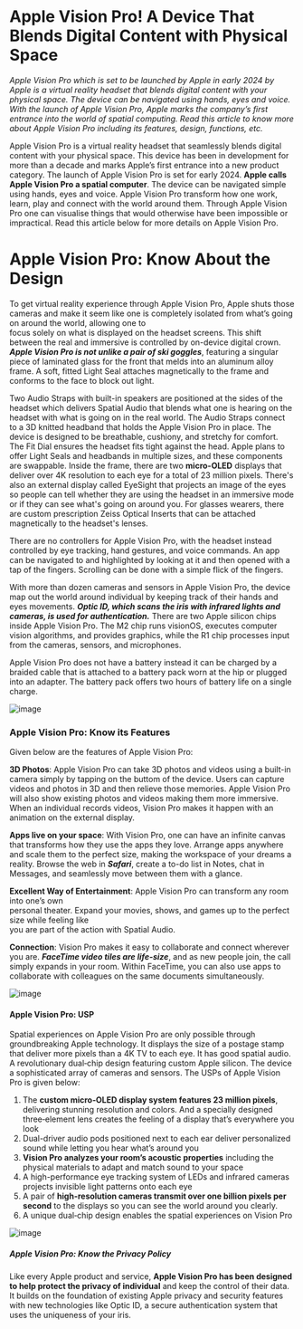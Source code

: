 # Apple Vision Pro! A Device That Blends Digital Content with Physical Space
_Apple Vision Pro which is set to be launched by Apple in early 2024 by Apple is a virtual reality headset that blends digital content with your physical space. The device can be navigated using hands, eyes and voice. With the launch of Apple Vision Pro, Apple marks the company’s first entrance into the world of spatial computing. Read this article to know more about Apple Vision Pro including its features, design, functions, etc._

Apple Vision Pro is a virtual reality headset that seamlessly blends digital content with your physical space. This device has been in development for more than a decade and marks Apple’s first entrance into a new product category. The launch of Apple Vision Pro is set for early 2024. **Apple calls Apple Vision Pro a spatial computer**. The device can be navigated simple using hands, eyes and voice. Apple Vision Pro transform how one work, learn, play and connect with the world around them. Through Apple Vision Pro one can visualise things that would otherwise have been impossible or impractical. Read this article below for more details on Apple Vision Pro.

# Apple Vision Pro: Know About the Design

To get virtual reality experience through Apple Vision Pro, Apple shuts those cameras and make  it seem like one is completely isolated from what’s going on around the world, allowing one to  
focus solely on what is displayed on the headset screens. This shift between the real and immersive is controlled by on-device digital crown.  **_Apple Vision Pro is not unlike a pair of ski goggles_**, featuring a singular piece of laminated glass for the front that melds into an aluminum alloy frame. A soft, fitted Light Seal attaches  magnetically to the frame and conforms to the face to block out light.

Two Audio Straps with built-in speakers are positioned at the sides of the headset which delivers Spatial Audio that blends what one is hearing on the headset with what is going on in the real world. The Audio Straps connect to a 3D knitted headband that holds the Apple Vision Pro in place. The device is designed to be breathable, cushiony, and stretchy for comfort. The Fit Dial ensures the headset fits tight against the head. Apple plans to offer Light Seals and headbands in multiple sizes, and these components are swappable. Inside the frame, there are two **micro-OLED** displays that deliver over 4K resolution to each eye for a total of 23 million pixels. There's also an external display called EyeSight that projects an image of the eyes so people can tell whether they are using the headset in an immersive mode or if they can see what's going on around you. For glasses wearers, there are custom prescription Zeiss Optical Inserts that can be attached magnetically to the headset's lenses.  

There are no controllers for Apple Vision Pro, with the headset instead controlled by eye  tracking, hand gestures, and voice commands. An app can be navigated to and highlighted by looking at it and then opened with a tap of the fingers. Scrolling can be done with a simple flick of the fingers.

With more than dozen cameras and sensors in Apple Vision Pro, the device map out the world around individual by keeping track of their hands and eyes movements. **_Optic ID, which scans the iris with infrared lights and cameras, is used for authentication._** There are two Apple silicon chips inside Apple Vision Pro. The M2 chip runs visionOS, executes computer vision algorithms, and provides graphics, while the R1 chip processes input from the cameras, sensors, and microphones.

Apple Vision Pro does not have a battery instead it can be charged by a braided cable that is attached to a battery pack worn at the hip or plugged into an adapter. The battery pack offers two hours of battery life on a single charge.

![image](https://github.com/Anangsha123/Anangsha123/assets/140879250/e08328b0-67c4-4299-ac80-eed3f74b54ec)

### Apple Vision Pro: Know its Features

Given below are the features of Apple Vision Pro:

**3D Photos**: Apple Vision Pro can take 3D photos and videos using a built-in camera simply by tapping on the buttom of the device. Users can capture videos and photos in 3D and then relieve those memories. Apple Vision Pro will also show existing photos and videos making them more immersive. When an individual records videos, Vision Pro makes it happen with an animation on the external display.

**Apps live on your space**: With Vision Pro, one can have an infinite canvas that transforms how they use the apps they love. Arrange apps anywhere and scale them to the perfect size, making the workspace of your dreams a reality. Browse the web in **_Safari_**, create a to-do list in Notes, chat in Messages, and seamlessly move between them with a glance.

**Excellent Way of Entertainment**: Apple Vision Pro can transform any room into one’s own  
personal theater. Expand your movies, shows, and games up to the perfect size while feeling like  
you are part of the action with Spatial Audio.

**Connection**: Vision Pro makes it easy to collaborate and connect wherever you are. **_FaceTime video tiles are life-size_**, and as new people join, the call simply expands in your room. Within FaceTime, you can also use apps to collaborate with colleagues on the same documents simultaneously.

![image](https://github.com/Anangsha123/Anangsha123/assets/140879250/976a64c7-d049-4c38-9bd3-8872588a3583)

#### Apple Vision Pro: USP

Spatial experiences on Apple Vision Pro are only possible through groundbreaking Apple technology. It displays the size of a postage stamp that deliver more pixels than a 4K TV to each eye. It has good spatial audio. A revolutionary dual‑chip design featuring custom Apple silicon. The device a sophisticated array of cameras and sensors. The USPs of Apple Vision Pro is given below:

1. The **custom micro‑OLED display system features 23 million pixels**, delivering stunning resolution and colors. And a specially designed three‑element lens creates the feeling of a display that’s everywhere you look
2. Dual-driver audio pods positioned next to each ear deliver personalized sound while letting you hear what’s around you
3. **Vision Pro analyzes your room’s acoustic properties** including the physical materials to adapt and match sound to your space
4. A high-performance eye tracking system of LEDs and infrared cameras projects invisible light patterns onto each eye
5. A pair of **high-resolution cameras transmit over one billion pixels per second** to the displays so you can see the world around you clearly. 
6. A unique dual‑chip design enables the spatial experiences on Vision Pro

![image](https://github.com/Anangsha123/Anangsha123/assets/140879250/795d4d3b-34e7-40b7-9fd5-8f10b4fab32d)

##### Apple Vision Pro: Know the Privacy Policy

Like every Apple product and service, **Apple Vision Pro has been designed to help protect the privacy of individual** and keep the control of their data. It builds on the foundation of existing Apple privacy and security features with new technologies like Optic ID, a secure authentication system that uses the uniqueness of your iris.
